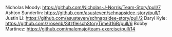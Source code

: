Nicholas Moody: https://github.com/Nicholas-J-Norris/Team-Story/pull/7
Ashton Sunderlin: https://github.com/asusteven/schnapsidee-story/pull/1
Justin Li: https://github.com/asusteven/schnapsidee-story/pull/2
Daryl Kyle: https://github.com/zrosenb/SitzfleischStoryTime316B/pull/6
Bobby Martinez: https://github.com/malemajo/team-exercise/pull/14
